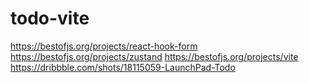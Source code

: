 # todo-vite

https://bestofjs.org/projects/react-hook-form
https://bestofjs.org/projects/zustand
https://bestofjs.org/projects/vite
https://dribbble.com/shots/18115059-LaunchPad-Todo
